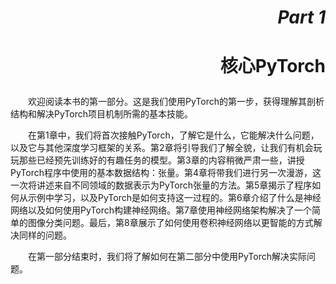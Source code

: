 # <i><p align="right">Part 1</p></i>
# <p align="right">核心PyTorch</p>

&emsp;&emsp;欢迎阅读本书的第一部分。这是我们使用PyTorch的第一步，获得理解其剖析结构和解决PyTorch项目机制所需的基本技能。

&emsp;&emsp;在第1章中，我们将首次接触PyTorch，了解它是什么，它能解决什么问题，以及它与其他深度学习框架的关系。第2章将引导我们了解全貌，让我们有机会玩玩那些已经预先训练好的有趣任务的模型。第3章的内容稍微严肃一些，讲授PyTorch程序中使用的基本数据结构：张量。第4章将带我们进行另一次漫游，这一次将讲述来自不同领域的数据表示为PyTorch张量的方法。第5章揭示了程序如何从示例中学习，以及PyTorch是如何支持这一过程的。第6章介绍了什么是神经网络以及如何使用PyTorch构建神经网络。第7章使用神经网络架构解决了一个简单的图像分类问题。最后，第8章展示了如何使用卷积神经网络以更智能的方式解决同样的问题。

&emsp;&emsp;在第一部分结束时，我们将了解如何在第二部分中使用PyTorch解决实际问题。

